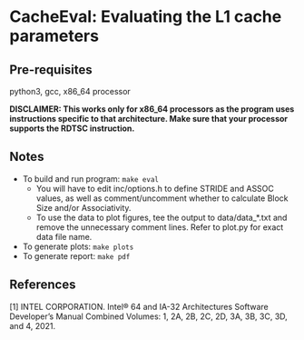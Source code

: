 CacheEval: Evaluating the L1 cache parameters
=============================================

Pre-requisites
--------------
python3, gcc, x86_64 processor

**DISCLAIMER: This works only for x86_64 processors as the program uses instructions specific to that architecture. Make sure that your processor supports the RDTSC instruction.**

Notes
-----
- To build and run program: `make eval`
  - You will have to edit inc/options.h to define STRIDE and ASSOC values, as well as comment/uncomment whether to calculate Block Size and/or Associativity.
  - To use the data to plot figures, tee the output to data/data_*.txt and remove the unnecessary comment lines. Refer to plot.py for exact data file name.
- To generate plots: `make plots`
- To generate report: `make pdf`

References
----------
[1] INTEL CORPORATION. Intel® 64 and IA-32 Architectures Software Developer’s Manual Combined Volumes: 1, 2A, 2B, 2C, 2D, 3A, 3B, 3C, 3D, and 4, 2021.

